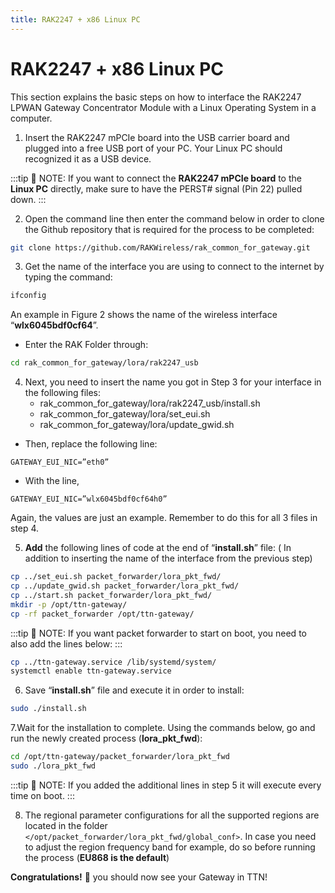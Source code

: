 ```yaml
---
title: RAK2247 + x86 Linux PC
---
```


# RAK2247 + x86 Linux PC
This section explains the basic steps on how to interface the RAK2247 LPWAN Gateway Concentrator Module with a Linux Operating System in a computer.

<!-- * The following devices are necessary for the interface:
  * RAK2247 LPWAN Gateway Concentrator Module
  * [mPCIe to USB Board](https://store.rakwireless.com/products/mpcie-to-usb-board) -->

1. Insert the RAK2247 mPCIe board into the USB carrier board and plugged into a free USB port of your PC. Your Linux PC should recognized it as a USB device.

:::tip 📝 NOTE:
 If you want to connect the **RAK2247 mPCIe board** to the **Linux PC** directly, make sure to have the PERST# signal (Pin 22) pulled down.
:::

<rk-img
  src="/assets/images/quick-start-guide/rak2247/3.rak2247+linuxpc/rak2247pcie.jpg"
  width="75%"
  figure-number="1"
  caption="RAK2247 LPWAN Gateway Concentrator Module to a PCIe-to-USB board"
/>

2. Open the command line then enter the command below in order to clone the Github repository that is required for the process to be completed:

```sh
git clone https://github.com/RAKWireless/rak_common_for_gateway.git
```

3. Get the name of the interface you are using to connect to the internet by typing the command:

```sh
ifconfig
```

An example in Figure 2 shows the name of the wireless interface “**wlx6045bdf0cf64**”.

<rk-img
  src="/assets/images/quick-start-guide/rak2247/3.rak2247+linuxpc/networkname.jpg"
  width="75%"
  figure-number="2"
  caption="Network Interface Name"
/>

* Enter the RAK Folder through:

```sh
cd rak_common_for_gateway/lora/rak2247_usb
```

4. Next, you need to insert the name you got in Step 3 for your interface in the following files:
    * rak_common_for_gateway/lora/rak2247_usb/install.sh
    * rak_common_for_gateway/lora/set_eui.sh
    * rak_common_for_gateway/lora/update_gwid.sh
* Then, replace the following line:

```
GATEWAY_EUI_NIC=”eth0”
```

* With the line,

```
GATEWAY_EUI_NIC=”wlx6045bdf0cf64h0”
```

Again, the values are just an example. Remember to do this for all 3 files in step 4.

5. **Add** the following lines of code at the end of “**install.sh**” file: ( In addition to inserting the name of the interface from the previous step)

```sh
cp ../set_eui.sh packet_forwarder/lora_pkt_fwd/
cp ../update_gwid.sh packet_forwarder/lora_pkt_fwd/
cp ../start.sh packet_forwarder/lora_pkt_fwd/
mkdir -p /opt/ttn-gateway/
cp -rf packet_forwarder /opt/ttn-gateway/
```

:::tip 📝 NOTE:
 If you want packet forwarder to start on boot, you need to also add the lines below:
:::

```sh
cp ../ttn-gateway.service /lib/systemd/system/
systemctl enable ttn-gateway.service
```

6. Save “**install.sh**” file and execute it in order to install: 

```sh
sudo ./install.sh
```

7.Wait for the installation to complete. Using the commands below, go and run the newly created process (**lora_pkt_fwd**):

```sh
cd /opt/ttn-gateway/packet_forwarder/lora_pkt_fwd 
sudo ./lora_pkt_fwd
```
:::tip 📝 NOTE:
 If you added the additional lines in step 5 it will execute every time on boot.
:::

8. The regional parameter configurations for all the supported regions are located in the folder `</opt/packet_forwarder/lora_pkt_fwd/global_conf>`. In case you need to adjust the region frequency band for example, do so before running the process (**EU868 is the default**)

**Congratulations!** :tada: you should now see your Gateway in TTN!